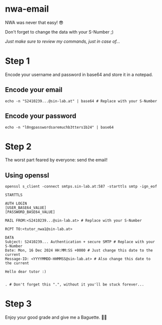 # nwa-email
NWA was never that easy! 😎

Don't forget to change the data with your S-Number ;)

*Just make sure to review my commands, just in case of...*

# Step 1
Encode your username and password in base64 and store it in a notepad.

## Encode your email
```
echo -n "S2410239...@sin-lab.at" | base64 # Replace with your S-Number
```

## Encode your password
```
echo -n "l0ngpasswordsaremuchb3tters1b24" | base64
```

# Step 2
The worst part feared by everyone: send the email!

## Using openssl

```
openssl s_client -connect smtps.sin-lab.at:587 -starttls smtp -ign_eof

STARTTLS

AUTH LOGIN
[USER_BASE64_VALUE]
[PASSWORD_BASE64_VALUE]

MAIL FROM:<S2410239...@sin-lab.at> # Replace with your S-Number

RCPT TO:<tutor_nwa1@sin-lab.at>

DATA
Subject: S2410239... Authentication + secure SMTP # Replace with your S-Number
Date: Mon, 16 Dec 2024 HH:MM:SS +0000 # Just change this date to the current
Message-ID: <YYYYMMDD-HHMMSS@sin-lab.at> # Also change this date to the current

Hello dear tutor :)


. # Don't forget this ".", without it you'll be stuck forever...
```

# Step 3
Enjoy your good grade and give me a Baguette. 🥖💫
